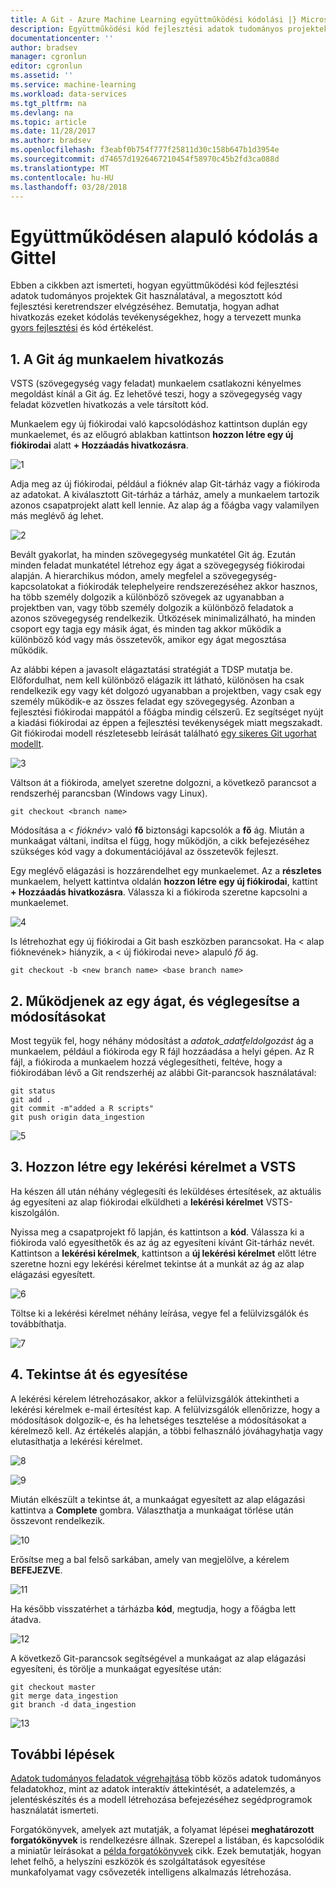 ```yaml
---
title: A Git - Azure Machine Learning együttműködési kódolási |} Microsoft Docs
description: Együttműködési kód fejlesztési adatok tudományos projektek Git használatával gyors tervezéssel módjáról.
documentationcenter: ''
author: bradsev
manager: cgronlun
editor: cgronlun
ms.assetid: ''
ms.service: machine-learning
ms.workload: data-services
ms.tgt_pltfrm: na
ms.devlang: na
ms.topic: article
ms.date: 11/28/2017
ms.author: bradsev
ms.openlocfilehash: f3eabf0b754f777f25811d30c158b647b1d3954e
ms.sourcegitcommit: d74657d1926467210454f58970c45b2fd3ca088d
ms.translationtype: MT
ms.contentlocale: hu-HU
ms.lasthandoff: 03/28/2018
---
```

# <a name="collaborative-coding-with-git"></a>Együttműködésen alapuló kódolás a Gittel

Ebben a cikkben azt ismerteti, hogyan együttműködési kód fejlesztési adatok tudományos projektek Git használatával, a megosztott kód fejlesztési keretrendszer elvégzéséhez. Bemutatja, hogyan adhat hivatkozás ezeket kódolás tevékenységekhez, hogy a tervezett munka [gyors fejlesztési](agile-development.md) és kód értékelést.


## 1. <a name='Linkaworkitemwithagitbranch-1'></a>A Git ág munkaelem hivatkozás 

VSTS (szövegegység vagy feladat) munkaelem csatlakozni kényelmes megoldást kínál a Git ág. Ez lehetővé teszi, hogy a szövegegység vagy feladat közvetlen hivatkozás a vele társított kód. 

Munkaelem egy új fiókirodai való kapcsolódáshoz kattintson duplán egy munkaelemet, és az előugró ablakban kattintson **hozzon létre egy új fiókirodai** alatt **+ Hozzáadás hivatkozásra**.  

![1](./media/collaborative-coding-with-git/1-sprint-board-view.png)

Adja meg az új fiókirodai, például a fióknév alap Git-tárház vagy a fiókiroda az adatokat. A kiválasztott Git-tárház a tárház, amely a munkaelem tartozik azonos csapatprojekt alatt kell lennie. Az alap ág a főágba vagy valamilyen más meglévő ág lehet.

![2](./media/collaborative-coding-with-git/2-create-a-branch.png)

Bevált gyakorlat, ha minden szövegegység munkatétel Git ág. Ezután minden feladat munkatétel létrehoz egy ágat a szövegegység fiókirodai alapján. A hierarchikus módon, amely megfelel a szövegegység-kapcsolatokat a fiókirodák telephelyeire rendszerezéséhez akkor hasznos, ha több személy dolgozik a különböző szövegek az ugyanabban a projektben van, vagy több személy dolgozik a különböző feladatok a azonos szövegegység rendelkezik. Ütközések minimalizálható, ha minden csoport egy tagja egy másik ágat, és minden tag akkor működik a különböző kód vagy más összetevők, amikor egy ágat megosztása működik. 

Az alábbi képen a javasolt elágaztatási stratégiát a TDSP mutatja be. Előfordulhat, nem kell különböző elágazik itt látható, különösen ha csak rendelkezik egy vagy két dolgozó ugyanabban a projektben, vagy csak egy személy működik-e az összes feladat egy szövegegység. Azonban a fejlesztési fiókirodai mappától a főágba mindig célszerű. Ez segítséget nyújt a kiadási fiókirodai az éppen a fejlesztési tevékenységek miatt megszakadt. Git fiókirodai modell részletesebb leírását található [egy sikeres Git ugorhat modellt](http://nvie.com/posts/a-successful-git-branching-model/).

![3](./media/collaborative-coding-with-git/3-git-branches.png)

Váltson át a fiókiroda, amelyet szeretne dolgozni, a következő parancsot a rendszerhéj parancsban (Windows vagy Linux). 

    git checkout <branch name>

Módosítása a *< fióknév\>*  való **fő** biztonsági kapcsolók a **fő** ág. Miután a munkaágat váltani, indítsa el függ, hogy működjön, a cikk befejezéséhez szükséges kód vagy a dokumentációjával az összetevők fejleszt. 

Egy meglévő elágazási is hozzárendelhet egy munkaelemet. Az a **részletes** munkaelem, helyett kattintva oldalán **hozzon létre egy új fiókirodai**, kattint **+ Hozzáadás hivatkozásra**. Válassza ki a fiókiroda szeretne kapcsolni a munkaelemet. 

![4](./media/collaborative-coding-with-git/4-link-to-an-existing-branch.png)

Is létrehozhat egy új fiókirodai a Git bash eszközben parancsokat. Ha < alap fióknevének\> hiányzik, a < új fiókirodai neve\> alapuló _fő_ ág. 
    
    git checkout -b <new branch name> <base branch name>


## 2. <a name='WorkonaBranchandCommittheChanges-2'></a>Működjenek az egy ágat, és véglegesítse a módosításokat 

Most tegyük fel, hogy néhány módosítást a *adatok\_adatfeldolgozást* ág a munkaelem, például a fiókiroda egy R fájl hozzáadása a helyi gépen. Az R fájl, a fiókiroda a munkaelem hozzá véglegesítheti, feltéve, hogy a fiókirodában lévő a Git rendszerhéj az alábbi Git-parancsok használatával:

    git status
    git add .
    git commit -m"added a R scripts"
    git push origin data_ingestion

![5](./media/collaborative-coding-with-git/5-sprint-push-to-branch.png)

## 3. <a name='CreateapullrequestonVSTS-3'></a>Hozzon létre egy lekérési kérelmet a VSTS 

Ha készen áll után néhány véglegesíti és leküldéses értesítések, az aktuális ág egyesíteni az alap fiókirodai elküldheti a **lekérési kérelmet** VSTS-kiszolgálón. 

Nyissa meg a csapatprojekt fő lapján, és kattintson a **kód**. Válassza ki a fiókiroda való egyesíthetők és az ág az egyesíteni kívánt Git-tárház nevét. Kattintson a **lekérési kérelmek**, kattintson a **új lekérési kérelmet** előtt létre szeretne hozni egy lekérési kérelmet tekintse át a munkát az ág az alap elágazási egyesített.

![6](./media/collaborative-coding-with-git/6-spring-create-pull-request.png)

Töltse ki a lekérési kérelmet néhány leírása, vegye fel a felülvizsgálók és továbbíthatja.

![7](./media/collaborative-coding-with-git/7-spring-send-pull-request.png)

## 4. <a name='ReviewandMerge-4'></a>Tekintse át és egyesítése 

A lekérési kérelem létrehozásakor, akkor a felülvizsgálók áttekintheti a lekérési kérelmek e-mail értesítést kap. A felülvizsgálók ellenőrizze, hogy a módosítások dolgozik-e, és ha lehetséges tesztelése a módosításokat a kérelmező kell. Az értékelés alapján, a többi felhasználó jóváhagyhatja vagy elutasíthatja a lekérési kérelmet. 

![8](./media/collaborative-coding-with-git/8-add_comments.png)

![9](./media/collaborative-coding-with-git/9-spring-approve-pullrequest.png)

Miután elkészült a tekintse át, a munkaágat egyesített az alap elágazási kattintva a **Complete** gombra. Választhatja a munkaágat törlése után összevont rendelkezik. 

![10](./media/collaborative-coding-with-git/10-spring-complete-pullrequest.png)

Erősítse meg a bal felső sarkában, amely van megjelölve, a kérelem **BEFEJEZVE**. 

![11](./media/collaborative-coding-with-git/11-spring-merge-pullrequest.png)

Ha később visszatérhet a tárházba **kód**, megtudja, hogy a főágba lett átadva.

![12](./media/collaborative-coding-with-git/12-spring-branch-deleted.png)

A következő Git-parancsok segítségével a munkaágat az alap elágazási egyesíteni, és törölje a munkaágat egyesítése után:

    git checkout master
    git merge data_ingestion
    git branch -d data_ingestion

![13](./media/collaborative-coding-with-git/13-spring-branch-deleted-commandline.png)


 
## <a name="next-steps"></a>További lépések

[Adatok tudományos feladatok végrehajtása](execute-data-science-tasks.md) több közös adatok tudományos feladatokhoz, mint az adatok interaktív áttekintését, a adatelemzés, a jelentéskészítés és a modell létrehozása befejezéséhez segédprogramok használatát ismerteti.

Forgatókönyvek, amelyek azt mutatják, a folyamat lépései **meghatározott forgatókönyvek** is rendelkezésre állnak. Szerepel a listában, és kapcsolódik a miniatűr leírásokat a [példa forgatókönyvek](walkthroughs.md) cikk. Ezek bemutatják, hogyan lehet felhő, a helyszíni eszközök és szolgáltatások egyesítése munkafolyamat vagy csővezeték intelligens alkalmazás létrehozása. 

